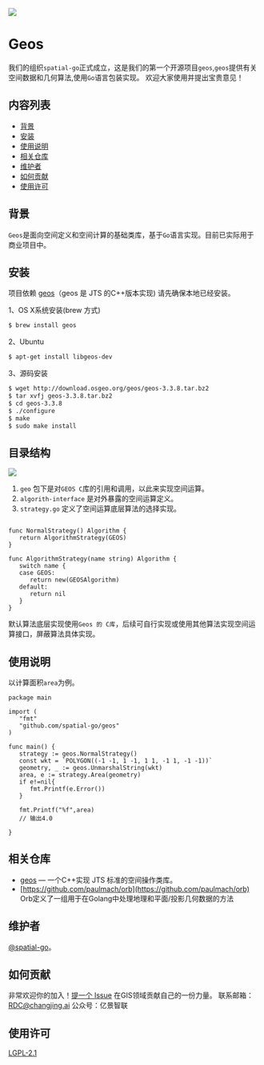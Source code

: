 ![](https://assets-dev.dituwuyou.com/changjing/static/images/logo_blue.png)

# Geos
我们的组织`spatial-go`正式成立，这是我们的第一个开源项目`geos`,`geos`提供有关空间数据和几何算法,使用`Go`语言包装实现。
欢迎大家使用并提出宝贵意见！

## 内容列表

- [背景](#背景)
- [安装](#安装)
- [使用说明](#使用说明)
- [相关仓库](#相关仓库)
- [维护者](#维护者)
- [如何贡献](#如何贡献)
- [使用许可](#使用许可)

## 背景

`Geos`是面向空间定义和空间计算的基础类库，基于`Go`语言实现。目前已实际用于商业项目中。


## 安装

项目依赖 [geos](https://github.com/libgeos/geos)（geos 是 JTS 的C++版本实现) 请先确保本地已经安装。

1、OS X系统安装(brew 方式)
```sh
$ brew install geos
```
2、Ubuntu
```sh
$ apt-get install libgeos-dev
```
3、源码安装
```sh
$ wget http://download.osgeo.org/geos/geos-3.3.8.tar.bz2
$ tar xvfj geos-3.3.8.tar.bz2
$ cd geos-3.3.8
$ ./configure
$ make
$ sudo make install
```

## 目录结构
![](http://ww1.sinaimg.cn/large/007CUp1qly1glmh76nm95j30jc0tq77g.jpg)
1. `geo` 包下是对`GEOS C`库的引用和调用，以此来实现空间运算。
2. `algorith-interface` 是对外暴露的空间运算定义。
3. `strategy.go` 定义了空间运算底层算法的选择实现。
```

func NormalStrategy() Algorithm {
   return AlgorithmStrategy(GEOS)
}

func AlgorithmStrategy(name string) Algorithm {
   switch name {
   case GEOS:
      return new(GEOSAlgorithm)
   default:
      return nil
   }
}
```
默认算法底层实现使用`Geos 的 C库`，后续可自行实现或使用其他算法实现空间运算接口，屏蔽算法具体实现。
    
## 使用说明
以计算面积`area`为例。

```
package main

import (
   "fmt"
   "github.com/spatial-go/geos"
)

func main() {
   strategy := geos.NormalStrategy()
   const wkt = `POLYGON((-1 -1, 1 -1, 1 1, -1 1, -1 -1))`
   geometry, _ := geos.UnmarshalString(wkt)
   area, e := strategy.Area(geometry)
   if e!=nil{
      fmt.Printf(e.Error())
   }

   fmt.Printf("%f",area)
   // 输出4.0

}
```


## 相关仓库

- [geos](https://github.com/libgeos/geos) — 一个C++实现 JTS 标准的空间操作类库。
- [https://github.com/paulmach/orb](https://github.com/paulmach/orb) Orb定义了一组用于在Golang中处理地理和平面/投影几何数据的方法

## 维护者

[@spatial-go](https://github.com/spatial-go)。

## 如何贡献

非常欢迎你的加入！[提一个 Issue](https://github.com/spatial-go/geos/issues/new) 在GIS领域贡献自己的一份力量。
联系邮箱： [RDC@changjing.ai](RDC@changjing.ai)
公众号：亿景智联


## 使用许可

[LGPL-2.1 ](LICENSE)

